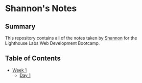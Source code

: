 # Shannon's Notes
## Summary
This repository contains all of the notes taken by [Shannon](https://github.com/FemmeSTEMGem) for the Lighthouse Labs Web Development Bootcamp.
## Table of Contents
* [Week 1](/Week_1)
  * [Day 1](/Week_1/Day_1)
